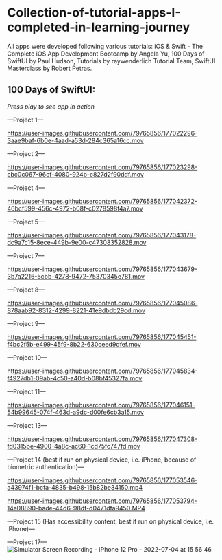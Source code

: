 # Collection-of-tutorial-apps-I-completed-in-learning-journey

All apps were developed following various tutorials: iOS & Swift - The Complete iOS App Development Bootcamp by Angela Yu, 100 Days of SwiftUI by Paul Hudson, Tutorials by raywenderlich Tutorial Team, SwiftUI Masterclass by Robert Petras.

## 100 Days of SwiftUI:

*Press play to see app in action*

—Project 1— 




https://user-images.githubusercontent.com/79765856/177022296-3aae9baf-6b0e-4aad-a53d-284c365a16cc.mov


—Project 2— 


https://user-images.githubusercontent.com/79765856/177023298-cbc0c067-96cf-4080-924b-c827d2f90ddf.mov


—Project 4—


https://user-images.githubusercontent.com/79765856/177042372-46bcf599-456c-4972-b08f-c0278598f4a7.mov

—Project 5—


https://user-images.githubusercontent.com/79765856/177043178-dc9a7c15-8ece-449b-9e00-c47308352828.mov

—Project 7—


https://user-images.githubusercontent.com/79765856/177043679-3b7a2216-5cbb-4278-9472-75370345e781.mov

—Project 8—



https://user-images.githubusercontent.com/79765856/177045086-878aab92-8312-4299-8221-41e9dbdb29cd.mov

—Project 9—


https://user-images.githubusercontent.com/79765856/177045451-f4bc2f5b-e499-45f9-8b22-630ceed9dfef.mov

—Project 10—

https://user-images.githubusercontent.com/79765856/177045834-f4927db1-09ab-4c50-a40d-b08bf45327fa.mov

—Project 11—



https://user-images.githubusercontent.com/79765856/177046151-54b99645-074f-463d-a9dc-d00fe6cb3a15.mov


—Project 13—



https://user-images.githubusercontent.com/79765856/177047308-fd0315be-4900-4a8c-ac60-1cd75fc747fd.mov

—Project 14 (best if run on physical device, i.e. iPhone, because of biometric authentication)—

https://user-images.githubusercontent.com/79765856/177053546-a43974f1-bcfa-4835-b498-15b82be34150.mp4

https://user-images.githubusercontent.com/79765856/177053794-14a08890-bade-44d6-98df-d0471dfa9450.MP4


—Project 15 (Has accessibility content, best if run on physical device, i.e. iPhone)—

—Project 17—
![Simulator Screen Recording - iPhone 12 Pro - 2022-07-04 at 15 56 46](https://user-images.githubusercontent.com/79765856/177211403-78d9c4ea-21d1-4471-b1ab-b6542bd807e2.gif)






